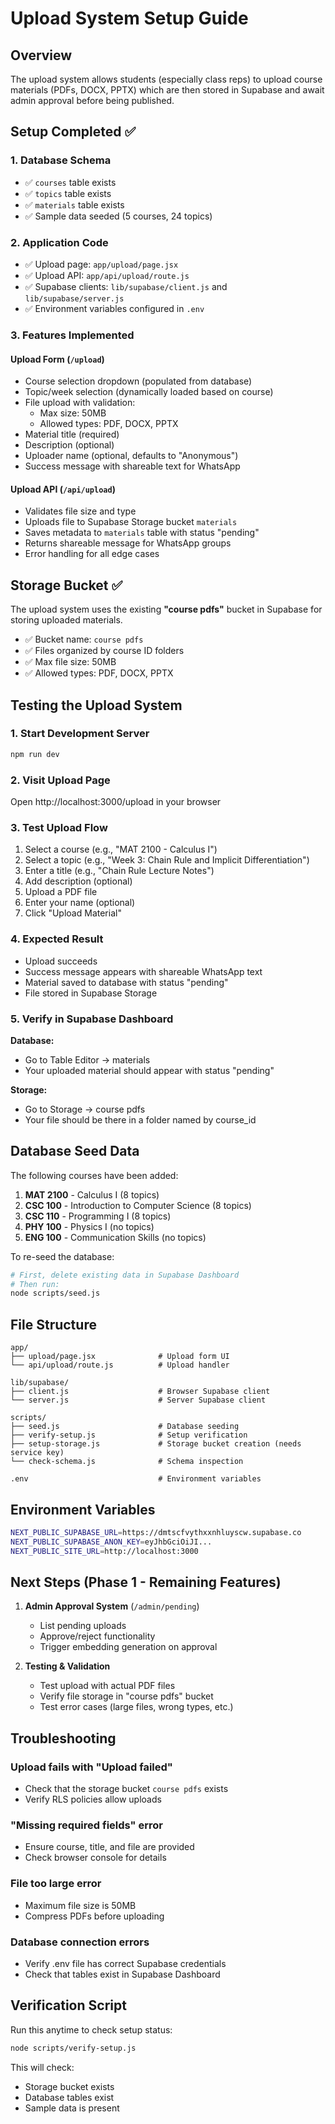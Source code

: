 # Upload System Setup Guide

## Overview
The upload system allows students (especially class reps) to upload course materials (PDFs, DOCX, PPTX) which are then stored in Supabase and await admin approval before being published.

## Setup Completed ✅

### 1. Database Schema
- ✅ `courses` table exists
- ✅ `topics` table exists
- ✅ `materials` table exists
- ✅ Sample data seeded (5 courses, 24 topics)

### 2. Application Code
- ✅ Upload page: `app/upload/page.jsx`
- ✅ Upload API: `app/api/upload/route.js`
- ✅ Supabase clients: `lib/supabase/client.js` and `lib/supabase/server.js`
- ✅ Environment variables configured in `.env`

### 3. Features Implemented

#### Upload Form (`/upload`)
- Course selection dropdown (populated from database)
- Topic/week selection (dynamically loaded based on course)
- File upload with validation:
  - Max size: 50MB
  - Allowed types: PDF, DOCX, PPTX
- Material title (required)
- Description (optional)
- Uploader name (optional, defaults to "Anonymous")
- Success message with shareable text for WhatsApp

#### Upload API (`/api/upload`)
- Validates file size and type
- Uploads file to Supabase Storage bucket `materials`
- Saves metadata to `materials` table with status "pending"
- Returns shareable message for WhatsApp groups
- Error handling for all edge cases

## Storage Bucket ✅

The upload system uses the existing **"course pdfs"** bucket in Supabase for storing uploaded materials.

- ✅ Bucket name: `course pdfs`
- ✅ Files organized by course ID folders
- ✅ Max file size: 50MB
- ✅ Allowed types: PDF, DOCX, PPTX

## Testing the Upload System

### 1. Start Development Server
```bash
npm run dev
```

### 2. Visit Upload Page
Open http://localhost:3000/upload in your browser

### 3. Test Upload Flow
1. Select a course (e.g., "MAT 2100 - Calculus I")
2. Select a topic (e.g., "Week 3: Chain Rule and Implicit Differentiation")
3. Enter a title (e.g., "Chain Rule Lecture Notes")
4. Add description (optional)
5. Upload a PDF file
6. Enter your name (optional)
7. Click "Upload Material"

### 4. Expected Result
- Upload succeeds
- Success message appears with shareable WhatsApp text
- Material saved to database with status "pending"
- File stored in Supabase Storage

### 5. Verify in Supabase Dashboard
**Database:**
- Go to Table Editor → materials
- Your uploaded material should appear with status "pending"

**Storage:**
- Go to Storage → course pdfs
- Your file should be there in a folder named by course_id

## Database Seed Data

The following courses have been added:

1. **MAT 2100** - Calculus I (8 topics)
2. **CSC 100** - Introduction to Computer Science (8 topics)
3. **CSC 110** - Programming I (8 topics)
4. **PHY 100** - Physics I (no topics)
5. **ENG 100** - Communication Skills (no topics)

To re-seed the database:
```bash
# First, delete existing data in Supabase Dashboard
# Then run:
node scripts/seed.js
```

## File Structure

```
app/
├── upload/page.jsx              # Upload form UI
└── api/upload/route.js          # Upload handler

lib/supabase/
├── client.js                    # Browser Supabase client
└── server.js                    # Server Supabase client

scripts/
├── seed.js                      # Database seeding
├── verify-setup.js              # Setup verification
├── setup-storage.js             # Storage bucket creation (needs service key)
└── check-schema.js              # Schema inspection

.env                             # Environment variables
```

## Environment Variables

```bash
NEXT_PUBLIC_SUPABASE_URL=https://dmtscfvythxxnhluyscw.supabase.co
NEXT_PUBLIC_SUPABASE_ANON_KEY=eyJhbGciOiJI...
NEXT_PUBLIC_SITE_URL=http://localhost:3000
```

## Next Steps (Phase 1 - Remaining Features)

1. **Admin Approval System** (`/admin/pending`)
   - List pending uploads
   - Approve/reject functionality
   - Trigger embedding generation on approval

2. **Testing & Validation**
   - Test upload with actual PDF files
   - Verify file storage in "course pdfs" bucket
   - Test error cases (large files, wrong types, etc.)

## Troubleshooting

### Upload fails with "Upload failed"
- Check that the storage bucket `course pdfs` exists
- Verify RLS policies allow uploads

### "Missing required fields" error
- Ensure course, title, and file are provided
- Check browser console for details

### File too large error
- Maximum file size is 50MB
- Compress PDFs before uploading

### Database connection errors
- Verify .env file has correct Supabase credentials
- Check that tables exist in Supabase Dashboard

## Verification Script

Run this anytime to check setup status:
```bash
node scripts/verify-setup.js
```

This will check:
- Storage bucket exists
- Database tables exist
- Sample data is present
